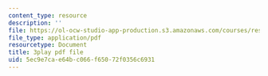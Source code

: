 ```yaml
---
content_type: resource
description: ''
file: https://ol-ocw-studio-app-production.s3.amazonaws.com/courses/res-10-001-making-science-and-engineering-pictures-a-practical-guide-to-presenting-your-work-spring-2016/5ec9e7cae64bc066f65072f0356c6931_6tAfLDGm9kA.pdf
file_type: application/pdf
resourcetype: Document
title: 3play pdf file
uid: 5ec9e7ca-e64b-c066-f650-72f0356c6931
---
```


